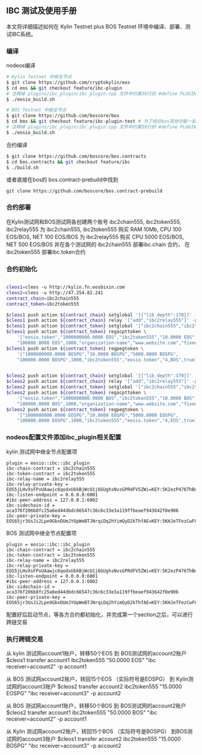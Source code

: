 

## IBC 测试及使用手册

本文将详细描述如何在 Kylin Testnet plus BOS Testnet 环境中编译、部署、测试IBC系统。


### 编译

nodeos编译
``` bash
# Kylin Testnet 中继全节点
$ git clone https://github.com/cryptokylin/eos 
$ cd eos && git checkout feature/ibc-plugin
# 注释掉 plugins/ibc_plugin/ibc_plugin.cpp 文件中约第39行的 #define PLUGIN_TEST
$ ./eosio_build.sh

# BOS Testnet 中继全节点
$ git clone https://github.com/boscore/bos 
$ cd bos && git checkout feature/ibc-plugin-test # 为了结合bos其他功能一起测试，需要把此分支rebase到某个bos的release分支
# 注释掉 plugins/ibc_plugin/ibc_plugin.cpp 文件中约第39行的 #define PLUGIN_TEST
$ ./eosio_build.sh
```

合约编译
``` bash
$ git clone https://github.com/boscore/bos.contracts
$ cd bos.contracts && git checkout feature/ibc
$ ./build.sh
```
或者直接在bos的 bos.contract-prebuild中找到
```
git clone https://github.com/boscore/bos.contract-prebuild
```
### 合约部署

在Kylin测试网和BOS测试网各创建两个账号 ibc2chain555, ibc2token555, ibc2relay555
为 ibc2chain555, ibc2token555 购买 RAM 10Mb, CPU 100 EOS/BOS, NET 100 EOS/BOS
为 ibc2relay555 购买 CPU 5000 EOS/BOS, NET 500 EOS/BOS
并在各个测试网的 ibc2chain555 部署ibc.chain 合约， 在 ibc2token555 部署ibc.token合约

### 合约初始化

``` bash

cleos1=cleos -u http://kylin.fn.eosbixin.com
cleos2=cleos -u http://47.254.82.241
contract_chain=ibc2chain555
contract_token=ibc2token555

$cleos1 push action ${contract_chain} setglobal '[{"lib_depth":170}]' -p ${contract_chain}
$cleos1 push action ${contract_chain} relay '["add","ibc2relay555"]' -p ${contract_chain}
$cleos1 push action ${contract_token} setglobal '["ibc2chain555","ibc2token555",5000,1000,10,true]' -p ${contract_token}
$cleos1 push action ${contract_token} regacpttoken \
    '["eosio.token","1000000000.0000 EOS","ibc2token555","10.0000 EOS","5000.0000 EOS",
    "100000.0000 EOS",1000,"organization-name","www.website.com","fixed","0.1000 EOS",0.01,true,"4,EOSPG"]' -p ${contract_token}
$cleos1 push action ${contract_token} regpegtoken \
    '["1000000000.0000 BOSPG","10.0000 BOSPG","5000.0000 BOSPG",
    "100000.0000 BOSPG",1000,"ibc2token555","eosio.token","4,BOS",true]' -p ${contract_token}


$cleos2 push action ${contract_chain} setglobal '[{"lib_depth":170}]' -p ${contract_chain}
$cleos2 push action ${contract_chain} relay '["add","ibc2relay555"]' -p ${contract_chain}
$cleos2 push action ${contract_token} setglobal '["ibc2chain555","ibc2token555",5000,1000,10,true]' -p ${contract_token}
$cleos2 push action ${contract_token} regacpttoken \
    '["eosio.token","1000000000.0000 BOS","ibc2token555","10.0000 BOS","5000.0000 BOS",
    "100000.0000 BOS",1000,"organization-name","www.website.com","fixed","0.1000 BOS",0.01,true,"4,BOSPG"]' -p ${contract_token}
$cleos2 push action ${contract_token} regpegtoken \
    '["1000000000.0000 EOSPG","10.0000 EOSPG","5000.0000 EOSPG",
    "100000.0000 EOSPG",1000,"ibc2token555","eosio.token","4,EOS",true]' -p ${contract_token}

```

### nodeos配置文件添加ibc_plugin相关配置

kylin 测试网中继全节点配置项
``` 
plugin = eosio::ibc::ibc_plugin
ibc-chain-contract = ibc2chain555
ibc-token-contract = ibc2token555
ibc-relay-name = ibc2relay555
ibc-relay-private-key = EOS5jLHvXsFPvUAawjc6qodxUbkBjWcU1j6GUghsNvsGPRdFV5ZWi=KEY:5K2ezP476ThBo9zSrDqTofzaLiKrQaLEkAzv3USdeaFFrD5LAX1
ibc-listen-endpoint = 0.0.0.0:6001
#ibc-peer-address = 127.0.0.1:6002
ibc-sidechain-id = aca376f206b8fc25a6ed44dbdc66547c36c6c33e3a119ffbeaef943642f0e906
ibc-peer-private-key = EOS65jr3UsJi2Lpe9GbxDUmJYUpWeBTJNrqiDq2hYimQyD2kThfAE=KEY:5KHJeTFezCwFCYsaA4Hm2sqEXvxmD2zkgvs3fRT2KarWLiTwv71
```

BOS 测试网中继全节点配置项
``` 
plugin = eosio::ibc::ibc_plugin
ibc-chain-contract = ibc2chain555
ibc-token-contract = ibc2token555
ibc-relay-name = ibc2relay555
ibc-relay-private-key = EOS5jLHvXsFPvUAawjc6qodxUbkBjWcU1j6GUghsNvsGPRdFV5ZWi=KEY:5K2ezP476ThBo9zSrDqTofzaLiKrQaLEkAzv3USdeaFFrD5LAX1
ibc-listen-endpoint = 0.0.0.0:6001
#ibc-peer-address = 127.0.0.1:6002
ibc-sidechain-id = aca376f206b8fc25a6ed44dbdc66547c36c6c33e3a119ffbeaef943642f0e906
ibc-peer-private-key = EOS65jr3UsJi2Lpe9GbxDUmJYUpWeBTJNrqiDq2hYimQyD2kThfAE=KEY:5KHJeTFezCwFCYsaA4Hm2sqEXvxmD2zkgvs3fRT2KarWLiTwv71
```

配置好后启动节点，等各方合约都初始化，并完成第一个section之后，可以进行跨链交易

### 执行跨链交易

从 kylin 测试网account1账户，转移50个EOS 到 BOS测试网的account2账户
$cleos1 transfer account1 ibc2token555 "50.0000 EOS" "ibc receiver=account2" -p account1

从 BOS 测试网account2账户，转回15个EOS （实际符号是EOSPG） 到 Kylin测试网的account3账户
$cleos2 transfer account2 ibc2token555 "15.0000 EOSPG" "ibc receiver=account3" -p account2


从 BOS 测试网account1账户，转移50个BOS 到 BOS测试网的account2账户
$cleos2 transfer account1 ibc2token555 "50.0000 BOS" "ibc receiver=account2" -p account1

从 Kylin 测试网account2账户，转回15个BOS （实际符号是BOSPG） 到BOS测试网的account3账户
$cleos1 transfer account2 ibc2token555 "15.0000 BOSPG" "ibc receiver=account3" -p account2










